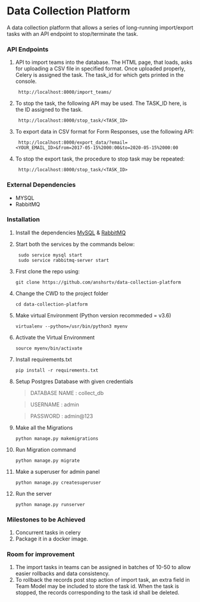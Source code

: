 # Data Collection Platform

 A data collection platform that allows a series of long-running import/export tasks with an API endpoint to stop/terminate the task.

### API Endpoints
1. API to import teams into the database. The HTML page, that loads, asks for uploading a CSV file in specified format. Once uploaded properly, Celery is assigned the task. The task_id for which gets printed in the console.

        http://localhost:8000/import_teams/
2. To stop the task, the following API may be used. The TASK_ID here, is the ID assigned to the task.

        http://localhost:8000/stop_task/<TASK_ID>
3. To export data in CSV format for Form Responses, use the following API:

        http://localhost:8000/export_data/?email=<YOUR_EMAIL_ID>&from=2017-05-15%2000:00&to=2020-05-15%2000:00
4. To stop the export task, the procedure to stop task may be repeated:
        
        http://localhost:8000/stop_task/<TASK_ID>
    
### External Dependencies
*  MYSQL
*  RabbitMQ


### Installation

1. Install the dependencies [MySQL](https://www.digitalocean.com/community/tutorials/how-to-create-a-django-app-and-connect-it-to-a-database) & [RabbitMQ](https://www.rabbitmq.com/install-debian.html)

2. Start both the services by the commands below:

        sudo service mysql start
        sudo service rabbitmq-server start       
 
3. First clone the repo using:

    `git clone https://github.com/anshsrtv/data-collection-platform`
  
2. Change the CWD to the project folder

    `cd data-collection-platform`
    

3. Make virtual Environment (Python version recommeded = v3.6)

    `virtualenv --python=/usr/bin/python3 myenv`

4. Activate the Virtual Environment

    `source myenv/bin/activate`

5. Install requirements.txt

    `pip install -r requirements.txt`
    
6. Setup Postgres Database with given credentials

    >DATABASE NAME : collect_db
    
    >USERNAME : admin
    
    >PASSWORD : admin@123

7. Make all the Migrations

    `python manage.py makemigrations`

8. Run Migration command
    
    `python manage.py migrate`

9. Make a superuser for admin panel

    `python manage.py createsuperuser`
    
10. Run the server
  
    `python manage.py runserver`

### Milestones to be Achieved

1. Concurrent tasks in celery
2. Package it in a docker image.

### Room for improvement
1. The import tasks in teams can be assigned in batches of 10-50 to allow easier rollbacks and data consistency.
2. To rollback the records post stop action of import task, an extra field in Team Model may be included to store the task id. When the task is stopped, the records corresponding to the task id shall be deleted.




